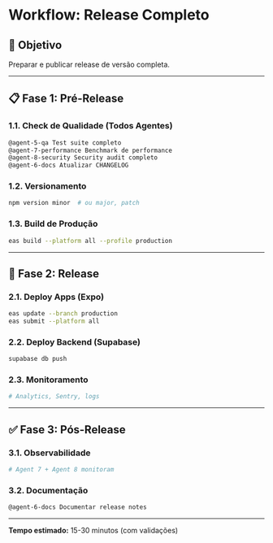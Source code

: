 # Workflow: Release Completo

## 🎯 Objetivo
Preparar e publicar release de versão completa.

---

## 📋 Fase 1: Pré-Release

### 1.1. Check de Qualidade (Todos Agentes)
```bash
@agent-5-qa Test suite completo
@agent-7-performance Benchmark de performance
@agent-8-security Security audit completo
@agent-6-docs Atualizar CHANGELOG
```

### 1.2. Versionamento
```bash
npm version minor  # ou major, patch
```

### 1.3. Build de Produção
```bash
eas build --platform all --profile production
```

---

## 🚀 Fase 2: Release

### 2.1. Deploy Apps (Expo)
```bash
eas update --branch production
eas submit --platform all
```

### 2.2. Deploy Backend (Supabase)
```bash
supabase db push
```

### 2.3. Monitoramento
```bash
# Analytics, Sentry, logs
```

---

## ✅ Fase 3: Pós-Release

### 3.1. Observabilidade
```bash
# Agent 7 + Agent 8 monitoram
```

### 3.2. Documentação
```bash
@agent-6-docs Documentar release notes
```

---

**Tempo estimado:** 15-30 minutos (com validações)
